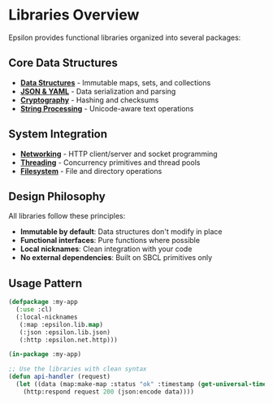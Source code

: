 # Libraries Overview

Epsilon provides functional libraries organized into several packages:

## Core Data Structures

- **[Data Structures](../core/data-structures.md)** - Immutable maps, sets, and collections
- **[JSON & YAML](../core/json-yaml.md)** - Data serialization and parsing
- **[Cryptography](../core/cryptography.md)** - Hashing and checksums
- **[String Processing](../core/strings.md)** - Unicode-aware text operations

## System Integration

- **[Networking](../network/http.md)** - HTTP client/server and socket programming
- **[Threading](../system/threading.md)** - Concurrency primitives and thread pools
- **[Filesystem](../system/filesystem.md)** - File and directory operations

## Design Philosophy

All libraries follow these principles:

- **Immutable by default**: Data structures don't modify in place
- **Functional interfaces**: Pure functions where possible
- **Local nicknames**: Clean integration with your code
- **No external dependencies**: Built on SBCL primitives only

## Usage Pattern

```lisp
(defpackage :my-app
  (:use :cl)
  (:local-nicknames
   (:map :epsilon.lib.map)
   (:json :epsilon.lib.json)
   (:http :epsilon.net.http)))

(in-package :my-app)

;; Use the libraries with clean syntax
(defun api-handler (request)
  (let ((data (map:make-map :status "ok" :timestamp (get-universal-time))))
    (http:respond request 200 (json:encode data))))
```